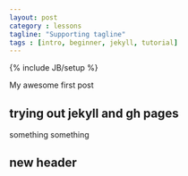 ```yaml
---
layout: post
category : lessons
tagline: "Supporting tagline"
tags : [intro, beginner, jekyll, tutorial]
---
```

{% include JB/setup %}

My awesome first post


## trying out jekyll and gh pages

something something



## new header
